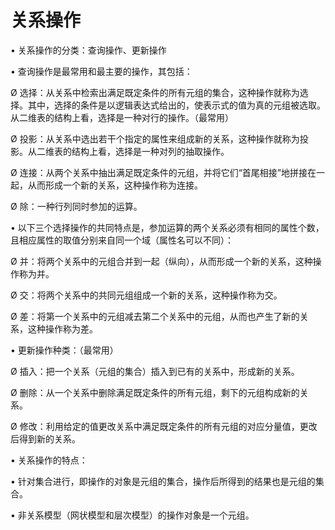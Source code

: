# 关系操作

 

•          关系操作的分类：查询操作、更新操作

•         查询操作是最常用和最主要的操作，其包括：

Ø 选择：从关系中检索出满足既定条件的所有元组的集合，这种操作就称为选择。其中，选择的条件是以逻辑表达式给出的，使表示式的值为真的元组被选取。从二维表的结构上看，选择是一种对行的操作。（最常用）

Ø 投影：从关系中选出若干个指定的属性来组成新的关系，这种操作就称为投影。从二维表的结构上看，选择是一种对列的抽取操作。

Ø 连接：从两个关系中抽出满足既定条件的元组，并将它们“首尾相接”地拼接在一起，从而形成一个新的关系，这种操作称为连接。

Ø 除：一种行列同时参加的运算。

 

 

•         以下三个选择操作的共同特点是，参加运算的两个关系必须有相同的属性个数，且相应属性的取值分别来自同一个域（属性名可以不同）：

Ø 并：将两个关系中的元组合并到一起（纵向），从而形成一个新的关系，这种操作称为并。

Ø 交：将两个关系中的共同元组组成一个新的关系，这种操作称为交。

Ø 差：将第一个关系中的元组减去第二个关系中的元组，从而也产生了新的关系，这种操作称为差。

 

 

•         更新操作种类：（最常用）

Ø 插入：把一个关系（元组的集合）插入到已有的关系中，形成新的关系。

Ø 删除：从一个关系中删除满足既定条件的所有元组，剩下的元组构成新的关系。

Ø 修改：利用给定的值更改关系中满足既定条件的所有元组的对应分量值，更改后得到新的关系。

•         关系操作的特点：

•                 针对集合进行，即操作的对象是元组的集合，操作后所得到的结果也是元组的集合。

•                 非关系模型（网状模型和层次模型）的操作对象是一个元组。

 

 

 